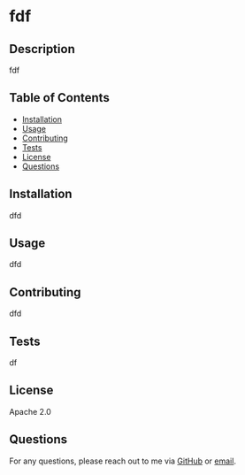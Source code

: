 
# fdf

## Description

fdf

## Table of Contents
- [Installation](#installation)
- [Usage](#usage)
- [Contributing](#contributing)
- [Tests](#tests)
- [License](#license)
- [Questions](#questions)

## Installation

dfd

## Usage

dfd

## Contributing

dfd

## Tests

df

## License

Apache 2.0

## Questions

For any questions, please reach out to me via [GitHub](https://github.com/gbdfbd) or [email](mailto:dcscd).
